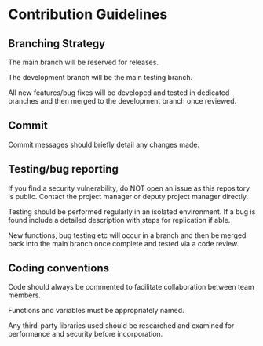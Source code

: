 # Contribution Guidelines  

## Branching Strategy

The main branch will be reserved for releases.

The development branch will be the main testing branch.

All new features/bug fixes will be developed and tested in dedicated branches and then merged to the development branch once reviewed.

## Commit

Commit messages should briefly detail any changes made.

## Testing/bug reporting

If you find a security vulnerability, do NOT open an issue as this repository is public. Contact the project manager or deputy project manager directly.

Testing should be performed regularly in an isolated environment. If a bug is found include a detailed description with steps for replication if able.

New functions, bug testing etc will occur in a branch and then be merged back into the main branch once complete and tested via a code review.

## Coding conventions

Code should always be commented to facilitate collaboration between team members.

Functions and variables must be appropriately named.

Any third-party libraries used should be researched and examined for performance and security before incorporation. 
